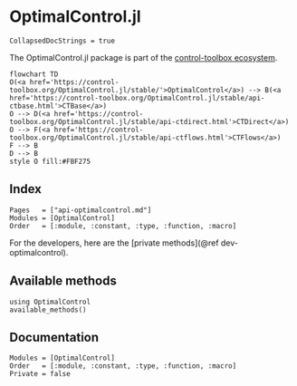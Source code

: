 # OptimalControl.jl

```@meta
CollapsedDocStrings = true
```

The OptimalControl.jl package is part of the [control-toolbox ecosystem](https://github.com/control-toolbox).

```mermaid
flowchart TD
O(<a href='https://control-toolbox.org/OptimalControl.jl/stable/'>OptimalControl</a>) --> B(<a href='https://control-toolbox.org/OptimalControl.jl/stable/api-ctbase.html'>CTBase</a>)
O --> D(<a href='https://control-toolbox.org/OptimalControl.jl/stable/api-ctdirect.html'>CTDirect</a>)
O --> F(<a href='https://control-toolbox.org/OptimalControl.jl/stable/api-ctflows.html'>CTFlows</a>)
F --> B
D --> B
style O fill:#FBF275
```

## Index

```@index
Pages   = ["api-optimalcontrol.md"]
Modules = [OptimalControl]
Order   = [:module, :constant, :type, :function, :macro]
```

For the developers, here are the [private methods](@ref dev-optimalcontrol).

## Available methods

```@example
using OptimalControl
available_methods()
```

## Documentation

```@autodocs
Modules = [OptimalControl]
Order   = [:module, :constant, :type, :function, :macro]
Private = false
```
